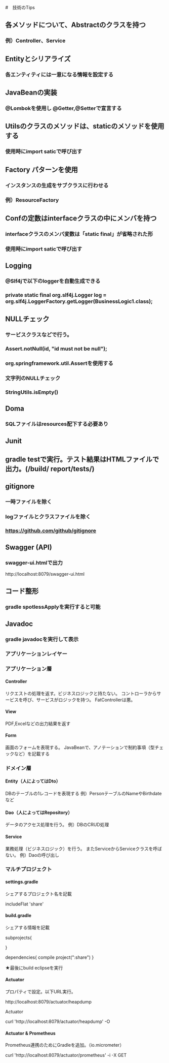 #　技術のTips

## 各メソッドについて、Abstractのクラスを持つ
###   例）Controller、Service

## Entityとシリアライズ
### 各エンティティには一意になる情報を設定する

## JavaBeanの実装
###   @Lombokを使用し @Getter,@Setterで宣言する

## Utilsのクラスのメソッドは、staticのメソッドを使用する
### 使用時にimport saticで呼び出す

## Factory パターンを使用
###   インスタンスの生成をサブクラスに行わせる
###   例）ResourceFactory

## Confの定数はinterfaceクラスの中にメンバを持つ
### interfaceクラスのメンバ変数は「static final」が省略された形
### 使用時にimport saticで呼び出す

## Logging
### @Slf4jで以下のloggerを自動生成できる
### private static final org.slf4j.Logger log = org.slf4j.LoggerFactory.getLogger(BusinessLogic1.class);

## NULLチェック
### サービスクラスなどで行う。
### Assert.notNull(id, "id must not be null");
### org.springframework.util.Assertを使用する
### 文字列のNULLチェック
### StringUtils.isEmpty()

## Doma
### SQLファイルはresources配下する必要あり

## Junit
## gradle testで実行。テスト結果はHTMLファイルで出力。(/build/	report/tests/)

## gitignore
### 一時ファイルを除く
### logファイルとクラスファイルを除く
### https://github.com/github/gitignore

## Swagger (API)
### swagger-ui.htmlで出力

http://localhost:8079/swagger-ui.html

## コード整形
### gradle spotlessApplyを実行すると可能

## Javadoc
### gradle javadocを実行して表示

###  アプリケーションレイヤー

### アプリケーション層

#### Controller
リクエストの処理を返す。ビジネスロジックと持たない。
コントローラからサービスを呼び、サービスがロジックを持つ。
FatControllerは悪。

#### View
PDF,Excelなどの出力結果を返す

#### Form
画面のフォームを表現する。
JavaBeanで、アノテーションで制約事項（型チェックなど）を記載する

### ドメイン層

#### Entity（人によってはDto）
DBのテーブルの1レコードを表現する
例）PersonテーブルのNameやBirthdateなど

#### Dao（人によってはRepository）
データのアクセス処理を行う。
例）DBのCRUD処理

#### Service
業務処理（ビジネスロジック）を行う。
またServiceからServiceクラスを呼ばない。
例）Daoの呼び出し

### マルチプロジェクト

#### settings.gradle
シェアするプロジェクト名を記載

includeFlat 'share'


#### build.gradle
シェアする情報を記載

subprojects{

}

dependencies{
	compile project(":share")
}

★最後にbuild eclipseを実行

#### Actuator

プロパティで設定。以下URL実行。

http://localhost:8079/actuator/heapdump

Actuator

curl 'http://localhost:8079/actuator/heapdump' -O

#### Actuator & Prometheus

Prometheus連携のためにGradleを追加。（io.micrometer）

curl 'http://localhost:8079/actuator/prometheus' -i -X GET


